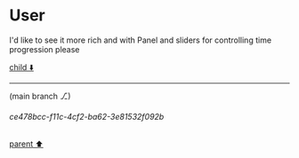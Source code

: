 # User

I'd like to see it more rich and with Panel and sliders for controlling time progression please 

[child ⬇️](#ce478bcc-f11c-4cf2-ba62-3e81532f092b)

---

(main branch ⎇)
###### ce478bcc-f11c-4cf2-ba62-3e81532f092b
[parent ⬆️](#aaa2f7e6-af87-490e-83ff-d24cae0d9c3f)
